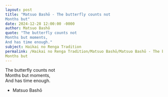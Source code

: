 ```yaml
---
layout: post
title: "Matsuo Bashō - The butterfly counts not  
Months but"
date: 2024-12-28 12:00:00 -0000
author: Matsuo Bashō
quote: "The butterfly counts not  
Months but moments,  
And has time enough."
subject: Haikai no Renga Tradition
permalink: /Haikai no Renga Tradition/Matsuo Bashō/Matsuo Bashō - The butterfly counts not  
Months but
---
```


The butterfly counts not  
Months but moments,  
And has time enough.

- Matsuo Bashō
